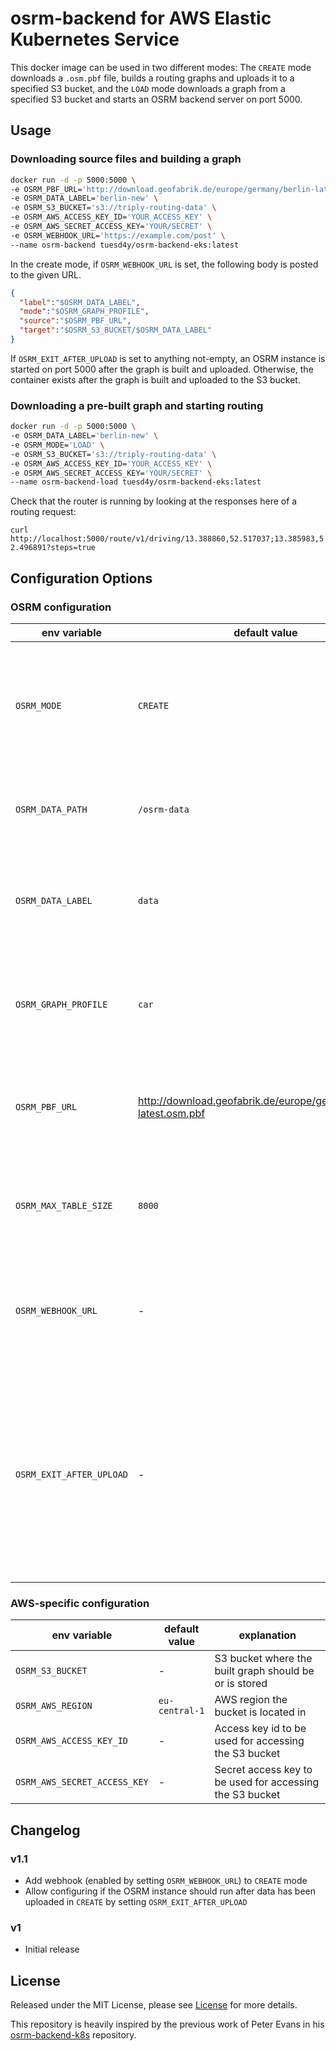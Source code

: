 # osrm-backend for AWS Elastic Kubernetes Service

This docker image can be used in two different modes: The `CREATE` mode downloads a `.osm.pbf` file, builds a routing graphs and uploads it to a specified S3 bucket, and the `LOAD` mode downloads a graph from a specified S3 bucket and starts an OSRM backend server on port 5000.

## Usage

### Downloading source files and building a graph

```bash
docker run -d -p 5000:5000 \
-e OSRM_PBF_URL='http://download.geofabrik.de/europe/germany/berlin-latest.osm.pbf' \
-e OSRM_DATA_LABEL='berlin-new' \
-e OSRM_S3_BUCKET='s3://triply-routing-data' \
-e OSRM_AWS_ACCESS_KEY_ID='YOUR_ACCESS_KEY' \
-e OSRM_AWS_SECRET_ACCESS_KEY='YOUR/SECRET' \
-e OSRM_WEBHOOK_URL='https://example.com/post' \
--name osrm-backend tuesd4y/osrm-backend-eks:latest
```

In the create mode, if `OSRM_WEBHOOK_URL` is set, the following body is posted to the given URL.

```json
{
  "label":"$OSRM_DATA_LABEL", 
  "mode":"$OSRM_GRAPH_PROFILE",
  "source":"$OSRM_PBF_URL",
  "target":"$OSRM_S3_BUCKET/$OSRM_DATA_LABEL"
}
```

If `OSRM_EXIT_AFTER_UPLOAD` is set to anything not-empty, an OSRM instance is started on port 5000 after the graph is built and uploaded. Otherwise, the container exists after the graph is built and uploaded to the S3 bucket.

### Downloading a pre-built graph and starting routing

```bash
docker run -d -p 5000:5000 \
-e OSRM_DATA_LABEL='berlin-new' \
-e OSRM_MODE='LOAD' \
-e OSRM_S3_BUCKET='s3://triply-routing-data' \
-e OSRM_AWS_ACCESS_KEY_ID='YOUR_ACCESS_KEY' \
-e OSRM_AWS_SECRET_ACCESS_KEY='YOUR/SECRET' \
--name osrm-backend-load tuesd4y/osrm-backend-eks:latest
```

Check that the router is running by looking at the responses here of a routing request:

`curl http://localhost:5000/route/v1/driving/13.388860,52.517037;13.385983,52.496891?steps=true`

## Configuration Options

### OSRM configuration

| env variable | default value | explanation |
| --- | --- | --- |
| `OSRM_MODE`| `CREATE` | Defines if a new graph should be created (`CREATE`) or an existing one should be downloaded (`LOAD`) |
| `OSRM_DATA_PATH` | `/osrm-data` | Path to store the downloaded osm files and built graph |
| `OSRM_DATA_LABEL` | `data` | Name under which the built graph should be stored or loaded from in the S3 bucket |
| `OSRM_GRAPH_PROFILE` | `car` | Profile to use for creating the routing graph (see [here](https://github.com/Project-OSRM/osrm-backend/tree/master/profiles) for available profiles)|
| `OSRM_PBF_URL` | <http://download.geofabrik.de/europe/germany/berlin-latest.osm.pbf> | URL from where to load the graph to build (only used in `CREATE` mode) |
| `OSRM_MAX_TABLE_SIZE` | `8000` | `max-table-size` parameter to be passed to the `osrm-routed` script |
| `OSRM_WEBHOOK_URL` | - | webhook that's called after data has been uploaded to S3 (only used in `CREATE` mode) |
| `OSRM_EXIT_AFTER_UPLOAD` | - | If the docker container should exit after the graph is built (only used in `CREATE` mode), if set to empty, the container serves an OSRM instance on port 5000 |

### AWS-specific configuration

| env variable | default value | explanation |
| --- | --- | --- |
| `OSRM_S3_BUCKET` | - | S3 bucket where the built graph should be or is stored |
| `OSRM_AWS_REGION` | `eu-central-1` | AWS region the bucket is located in |
| `OSRM_AWS_ACCESS_KEY_ID` | - | Access key id to be used for accessing the S3 bucket |
| `OSRM_AWS_SECRET_ACCESS_KEY` | - | Secret access key to be used for accessing the S3 bucket |

## Changelog

### v1.1

- Add webhook (enabled by setting `OSRM_WEBHOOK_URL`) to `CREATE` mode
- Allow configuring if the OSRM instance should run after data has been uploaded in `CREATE` by setting `OSRM_EXIT_AFTER_UPLOAD`

### v1

- Initial release

## License

Released under the MIT License, please see [License](./LICENSE) for more details.

This repository is heavily inspired by the previous work of Peter Evans in his [osrm-backend-k8s](https://github.com/peter-evans/osrm-backend-k8s) repository.
